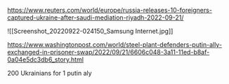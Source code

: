 https://www.reuters.com/world/europe/russia-releases-10-foreigners-captured-ukraine-after-saudi-mediation-riyadh-2022-09-21/

![[Screenshot_20220922-024150_Samsung Internet.jpg]]

https://www.washingtonpost.com/world/steel-plant-defenders-putin-ally-exchanged-in-prisoner-swap/2022/09/21/6606c048-3a11-11ed-b8af-0a04e5dc3db6_story.html

200 Ukrainians for 1 putin aly



